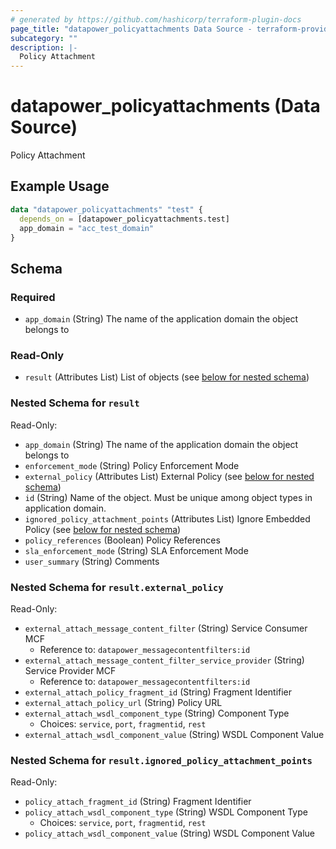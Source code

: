 ```yaml
---
# generated by https://github.com/hashicorp/terraform-plugin-docs
page_title: "datapower_policyattachments Data Source - terraform-provider-datapower"
subcategory: ""
description: |-
  Policy Attachment
---
```


# datapower_policyattachments (Data Source)

Policy Attachment

## Example Usage

```terraform
data "datapower_policyattachments" "test" {
  depends_on = [datapower_policyattachments.test]
  app_domain = "acc_test_domain"
}
```

<!-- schema generated by tfplugindocs -->
## Schema

### Required

- `app_domain` (String) The name of the application domain the object belongs to

### Read-Only

- `result` (Attributes List) List of objects (see [below for nested schema](#nestedatt--result))

<a id="nestedatt--result"></a>
### Nested Schema for `result`

Read-Only:

- `app_domain` (String) The name of the application domain the object belongs to
- `enforcement_mode` (String) Policy Enforcement Mode
- `external_policy` (Attributes List) External Policy (see [below for nested schema](#nestedatt--result--external_policy))
- `id` (String) Name of the object. Must be unique among object types in application domain.
- `ignored_policy_attachment_points` (Attributes List) Ignore Embedded Policy (see [below for nested schema](#nestedatt--result--ignored_policy_attachment_points))
- `policy_references` (Boolean) Policy References
- `sla_enforcement_mode` (String) SLA Enforcement Mode
- `user_summary` (String) Comments

<a id="nestedatt--result--external_policy"></a>
### Nested Schema for `result.external_policy`

Read-Only:

- `external_attach_message_content_filter` (String) Service Consumer MCF
  - Reference to: `datapower_messagecontentfilters:id`
- `external_attach_message_content_filter_service_provider` (String) Service Provider MCF
  - Reference to: `datapower_messagecontentfilters:id`
- `external_attach_policy_fragment_id` (String) Fragment Identifier
- `external_attach_policy_url` (String) Policy URL
- `external_attach_wsdl_component_type` (String) Component Type
  - Choices: `service`, `port`, `fragmentid`, `rest`
- `external_attach_wsdl_component_value` (String) WSDL Component Value


<a id="nestedatt--result--ignored_policy_attachment_points"></a>
### Nested Schema for `result.ignored_policy_attachment_points`

Read-Only:

- `policy_attach_fragment_id` (String) Fragment Identifier
- `policy_attach_wsdl_component_type` (String) WSDL Component Type
  - Choices: `service`, `port`, `fragmentid`, `rest`
- `policy_attach_wsdl_component_value` (String) WSDL Component Value
